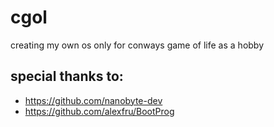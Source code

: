 # cgol
creating my own os only for conways game of life as a hobby


## special thanks to: 
- https://github.com/nanobyte-dev
- https://github.com/alexfru/BootProg
    
